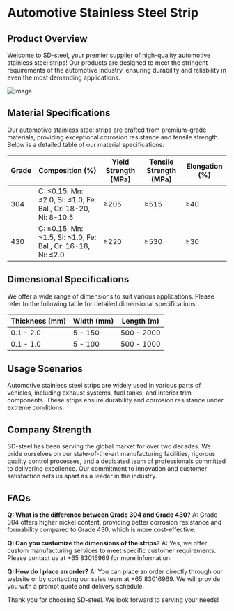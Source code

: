 # Automotive Stainless Steel Strip

## Product Overview

Welcome to SD-steel, your premier supplier of high-quality automotive stainless steel strips! Our products are designed to meet the stringent requirements of the automotive industry, ensuring durability and reliability in even the most demanding applications. 

![Image](https://github.com/user-attachments/assets/2567258e-e124-4816-932d-1809bd27ef0b)

## Material Specifications

Our automotive stainless steel strips are crafted from premium-grade materials, providing exceptional corrosion resistance and tensile strength. Below is a detailed table of our material specifications:

| Grade | Composition (%) | Yield Strength (MPa) | Tensile Strength (MPa) | Elongation (%) |
|-------|-----------------|----------------------|------------------------|----------------|
| 304   | C: ≤0.15, Mn: ≤2.0, Si: ≤1.0, Fe: Bal., Cr: 18-20, Ni: 8-10.5 | ≥205                 | ≥515                   | ≥40            |
| 430   | C: ≤0.15, Mn: ≤1.5, Si: ≤1.0, Fe: Bal., Cr: 16-18, Ni: ≤2.0  | ≥220                 | ≥530                   | ≥30            |

## Dimensional Specifications

We offer a wide range of dimensions to suit various applications. Please refer to the following table for detailed dimensional specifications:

| Thickness (mm) | Width (mm) | Length (m) |
|----------------|------------|------------|
| 0.1 - 2.0      | 5 - 150    | 500 - 2000 |
| 0.1 - 1.0      | 5 - 100    | 500 - 1000 |

## Usage Scenarios

Automotive stainless steel strips are widely used in various parts of vehicles, including exhaust systems, fuel tanks, and interior trim components. These strips ensure durability and corrosion resistance under extreme conditions.

## Company Strength

SD-steel has been serving the global market for over two decades. We pride ourselves on our state-of-the-art manufacturing facilities, rigorous quality control processes, and a dedicated team of professionals committed to delivering excellence. Our commitment to innovation and customer satisfaction sets us apart as a leader in the industry.

## FAQs

**Q: What is the difference between Grade 304 and Grade 430?**
A: Grade 304 offers higher nickel content, providing better corrosion resistance and formability compared to Grade 430, which is more cost-effective.

**Q: Can you customize the dimensions of the strips?**
A: Yes, we offer custom manufacturing services to meet specific customer requirements. Please contact us at +65 83016969 for more information.

**Q: How do I place an order?**
A: You can place an order directly through our website or by contacting our sales team at +65 83016969. We will provide you with a prompt quote and delivery schedule.

Thank you for choosing SD-steel. We look forward to serving your needs!